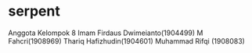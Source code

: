 # serpent
Anggota Kelompok 8 
Imam Firdaus Dwimeianto(1904499)
M Fahcri(1908969)
Thariq Hafizhudin(1904601)
Muhammad Rifqi (1908083)

